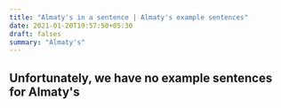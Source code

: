 ```yaml
---
title: "Almaty's in a sentence | Almaty's example sentences"
date: 2021-01-20T19:57:50+05:30
draft: falses
summary: "Almaty's"
---
```

## Unfortunately, we have no example sentences for Almaty's                 
